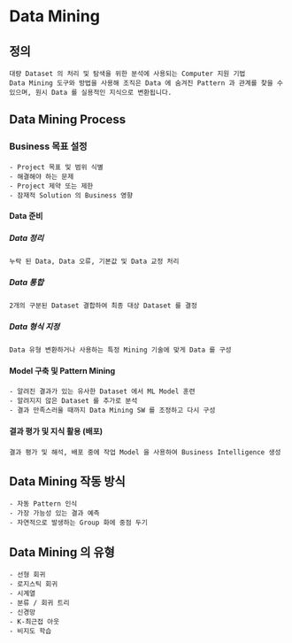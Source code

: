 # Data Mining
## 정의
    대량 Dataset 의 처리 및 탐색을 위한 분석에 사용되는 Computer 지원 기법
    Data Mining 도구와 방법을 사용해 조직은 Data 에 숨겨진 Pattern 과 관계를 찾을 수 있으며, 원시 Data 를 실용적인 지식으로 변환됩니다.
  
## Data Mining Process

### Business 목표 설정
    - Project 목표 및 범위 식별
    - 해결해야 하는 문제
    - Project 제약 또는 제한
    - 잠재적 Solution 의 Business 영향

#### Data 준비
##### Data 정리
    누락 된 Data, Data 오류, 기본값 및 Data 교정 처리
    
##### Data 통합
    2개의 구분된 Dataset 결합하여 최종 대상 Dataset 를 결정

##### Data 형식 지정
    Data 유형 변환하거나 사용하는 특정 Mining 기술에 맞게 Data 를 구성

#### Model 구축 및 Pattern Mining
    - 알려진 결과가 있는 유사한 Dataset 에서 ML Model 훈련
    - 알려지지 않은 Dataset 를 추가로 분석
    - 결과 만족스러울 때까지 Data Mining SW 를 조정하고 다시 구성

#### 결과 평가 및 지식 활용 (배포)
    결과 평가 및 해석, 배포 중에 작업 Model 을 사용하여 Business Intelligence 생성

## Data Mining 작동 방식
    - 자동 Pattern 인식
    - 가장 가능성 있는 결과 예측
    - 자연적으로 발생하는 Group 화에 중점 두기

## Data Mining 의 유형
    - 선형 회귀
    - 로지스틱 회귀
    - 시계열
    - 분류 / 회귀 트리
    - 신경망
    - K-최근접 아웃
    - 비지도 학습
